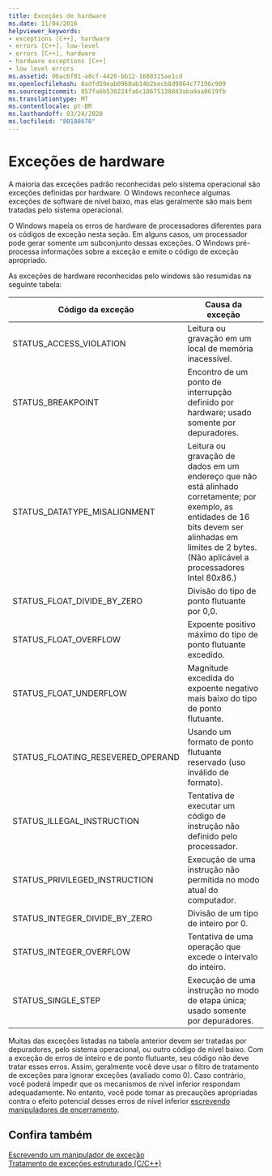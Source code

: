 ```yaml
---
title: Exceções de hardware
ms.date: 11/04/2016
helpviewer_keywords:
- exceptions [C++], hardware
- errors [C++], low-level
- errors [C++], hardware
- hardware exceptions [C++]
- low level errors
ms.assetid: 06ac6f01-a8cf-4426-bb12-1688315ae1cd
ms.openlocfilehash: 8adfd59eab0960ab14b2becb8d9864c77196c909
ms.sourcegitcommit: 857fa6b530224fa6c18675138043aba9aa0619fb
ms.translationtype: MT
ms.contentlocale: pt-BR
ms.lasthandoff: 03/24/2020
ms.locfileid: "80188670"
---
```

# <a name="hardware-exceptions"></a>Exceções de hardware

A maioria das exceções padrão reconhecidas pelo sistema operacional são exceções definidas por hardware. O Windows reconhece algumas exceções de software de nível baixo, mas elas geralmente são mais bem tratadas pelo sistema operacional.

O Windows mapeia os erros de hardware de processadores diferentes para os códigos de exceção nesta seção. Em alguns casos, um processador pode gerar somente um subconjunto dessas exceções. O Windows pré-processa informações sobre a exceção e emite o código de exceção apropriado.

As exceções de hardware reconhecidas pelo windows são resumidas na seguinte tabela:

|Código da exceção|Causa da exceção|
|--------------------|------------------------|
|STATUS_ACCESS_VIOLATION|Leitura ou gravação em um local de memória inacessível.|
|STATUS_BREAKPOINT|Encontro de um ponto de interrupção definido por hardware; usado somente por depuradores.|
|STATUS_DATATYPE_MISALIGNMENT|Leitura ou gravação de dados em um endereço que não está alinhado corretamente; por exemplo, as entidades de 16 bits devem ser alinhadas em limites de 2 bytes. (Não aplicável a processadores Intel 80*x*86.)|
|STATUS_FLOAT_DIVIDE_BY_ZERO|Divisão do tipo de ponto flutuante por 0,0.|
|STATUS_FLOAT_OVERFLOW|Expoente positivo máximo do tipo de ponto flutuante excedido.|
|STATUS_FLOAT_UNDERFLOW|Magnitude excedida do expoente negativo mais baixo do tipo de ponto flutuante.|
|STATUS_FLOATING_RESEVERED_OPERAND|Usando um formato de ponto flutuante reservado (uso inválido de formato).|
|STATUS_ILLEGAL_INSTRUCTION|Tentativa de executar um código de instrução não definido pelo processador.|
|STATUS_PRIVILEGED_INSTRUCTION|Execução de uma instrução não permitida no modo atual do computador.|
|STATUS_INTEGER_DIVIDE_BY_ZERO|Divisão de um tipo de inteiro por 0.|
|STATUS_INTEGER_OVERFLOW|Tentativa de uma operação que excede o intervalo do inteiro.|
|STATUS_SINGLE_STEP|Execução de uma instrução no modo de etapa única; usado somente por depuradores.|

Muitas das exceções listadas na tabela anterior devem ser tratadas por depuradores, pelo sistema operacional, ou outro código de nível baixo. Com a exceção de erros de inteiro e de ponto flutuante, seu código não deve tratar esses erros. Assim, geralmente você deve usar o filtro de tratamento de exceções para ignorar exceções (avaliado como 0). Caso contrário, você poderá impedir que os mecanismos de nível inferior respondam adequadamente. No entanto, você pode tomar as precauções apropriadas contra o efeito potencial desses erros de nível inferior [escrevendo manipuladores de encerramento](../cpp/writing-a-termination-handler.md).

## <a name="see-also"></a>Confira também

[Escrevendo um manipulador de exceção](../cpp/writing-an-exception-handler.md)<br/>
[Tratamento de exceções estruturado (C/C++)](../cpp/structured-exception-handling-c-cpp.md)
